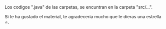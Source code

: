 
Los codigos ".java" de las carpetas, se encuntran en la carpeta "src/...".

Si te ha gustado el material, te agradecería mucho que le dieras una estrella ⭐.
